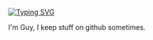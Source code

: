 <a href="https://git.io/typing-svg"><img src="https://readme-typing-svg.herokuapp.com?font=Fira+Code&pause=1000&color=F7B84E&multiline=true&width=435&height=70&lines=Hello+there+.+.+.;Fancy+seeing+you+here+.+.+." alt="Typing SVG" /></a>


I'm Guy, I keep stuff on github sometimes.
